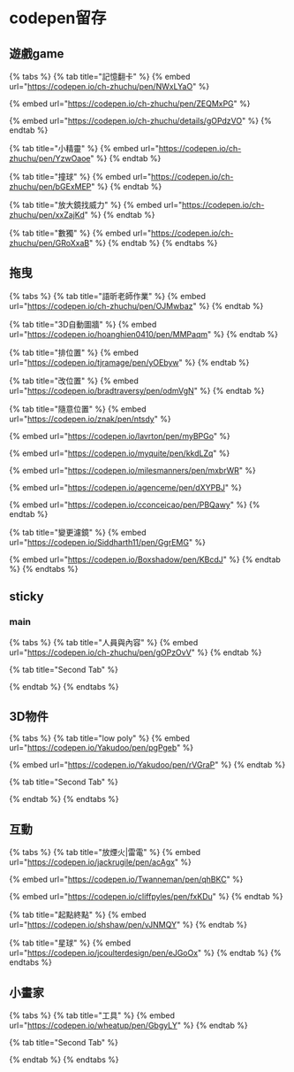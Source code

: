 # codepen留存

## 遊戲game

{% tabs %}
{% tab title="記憶翻卡" %}
{% embed url="https://codepen.io/ch-zhuchu/pen/NWxLYaO" %}

{% embed url="https://codepen.io/ch-zhuchu/pen/ZEQMxPG" %}

{% embed url="https://codepen.io/ch-zhuchu/details/gOPdzVO" %}
{% endtab %}

{% tab title="小精靈" %}
{% embed url="https://codepen.io/ch-zhuchu/pen/YzwOaoe" %}
{% endtab %}

{% tab title="撞球" %}
{% embed url="https://codepen.io/ch-zhuchu/pen/bGExMEP" %}
{% endtab %}

{% tab title="放大鏡找威力" %}
{% embed url="https://codepen.io/ch-zhuchu/pen/xxZajKd" %}
{% endtab %}

{% tab title="數獨" %}
{% embed url="https://codepen.io/ch-zhuchu/pen/GRoXxaB" %}
{% endtab %}
{% endtabs %}

## 拖曳

{% tabs %}
{% tab title="語昕老師作業" %}
{% embed url="https://codepen.io/ch-zhuchu/pen/OJMwbaz" %}
{% endtab %}

{% tab title="3D自動圖牆" %}
{% embed url="https://codepen.io/hoanghien0410/pen/MMPaqm" %}
{% endtab %}

{% tab title="排位置" %}
{% embed url="https://codepen.io/tjramage/pen/yOEbyw" %}
{% endtab %}

{% tab title="改位置" %}
{% embed url="https://codepen.io/bradtraversy/pen/odmVgN" %}
{% endtab %}

{% tab title="隨意位置" %}
{% embed url="https://codepen.io/znak/pen/ntsdy" %}

{% embed url="https://codepen.io/lavrton/pen/myBPGo" %}

{% embed url="https://codepen.io/myquite/pen/kkdLZq" %}

{% embed url="https://codepen.io/milesmanners/pen/mxbrWR" %}

{% embed url="https://codepen.io/agenceme/pen/dXYPBJ" %}

{% embed url="https://codepen.io/cconceicao/pen/PBQawy" %}
{% endtab %}

{% tab title="變更濾鏡" %}
{% embed url="https://codepen.io/Siddharth11/pen/GgrEMG" %}

{% embed url="https://codepen.io/Boxshadow/pen/KBcdJ" %}
{% endtab %}
{% endtabs %}





## sticky

### main

{% tabs %}
{% tab title="人員與內容" %}
{% embed url="https://codepen.io/ch-zhuchu/pen/gOPzOvV" %}
{% endtab %}

{% tab title="Second Tab" %}

{% endtab %}
{% endtabs %}

## 3D物件

{% tabs %}
{% tab title="low poly" %}
{% embed url="https://codepen.io/Yakudoo/pen/pgPgeb" %}

{% embed url="https://codepen.io/Yakudoo/pen/rVGraP" %}
{% endtab %}

{% tab title="Second Tab" %}

{% endtab %}
{% endtabs %}

## 互動

{% tabs %}
{% tab title="放煙火\|雷電" %}
{% embed url="https://codepen.io/jackrugile/pen/acAgx" %}

{% embed url="https://codepen.io/Twanneman/pen/qhBKC" %}

{% embed url="https://codepen.io/cliffpyles/pen/fxKDu" %}
{% endtab %}

{% tab title="起點終點" %}
{% embed url="https://codepen.io/shshaw/pen/vJNMQY" %}
{% endtab %}

{% tab title="星球" %}
{% embed url="https://codepen.io/jcoulterdesign/pen/eJGoOx" %}
{% endtab %}
{% endtabs %}



## 小畫家

{% tabs %}
{% tab title="工具" %}
{% embed url="https://codepen.io/wheatup/pen/GbgyLY" %}
{% endtab %}

{% tab title="Second Tab" %}

{% endtab %}
{% endtabs %}

